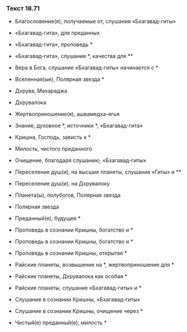 ### Текст 18.71

- Благословение(я), получаемые от, слушания «Бхагавад-гиты»

- «Бхагавад-гита», для преданных

- «Бхагавад-гита», проповедь *

- «Бхагавад-гита», слушание *, качества для **

- Вера в Бога, слушание «Бхагавад-гиты» начинается с *

- Вселенная(ые), Полярная звезда *

- Дхрува, Махараджа

- Дхрувалока

- Жертвоприношение(я), ашвамедха-ягья

- Знание, духовное *, источники *, «Бхагавад-гита»

- Кришна, Господь, зависть к *

- Милость, чистого преданного

- Очищение, благодаря слушанию, «Бхагавад-гиты»

- Переселение душ(и), на высшие планеты, слушание «Гиты» и **

- Переселение душ(и), на Дхрувалоку

- Планета(ы), полубогов, Полярная звезда

- Полярная звезда

- Преданный(е), будущее *

- Проповедь в сознании Кришны, богатство и *

- Проповедь в сознании Кришны, богатство и *

- Проповедь в сознании Кришны, открытая *

- Райские планеты, возвышение на *, жертвоприношение для *

- Райские планеты, Дхрувалока как особая *

- Райские планеты, слушание «Бхагавад-гиты» и *

- Слушание в сознании Кришны, «Бхагавад-гиты»

- Слушание в сознании Кришны, очищение через *

- Чистый(е) преданный(е), милость *
	
